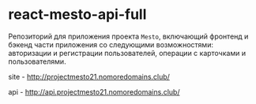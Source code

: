 # react-mesto-api-full
Репозиторий для приложения проекта `Mesto`, включающий фронтенд и бэкенд части приложения со следующими возможностями: авторизации и регистрации пользователей, операции с карточками и пользователями. 

site - http://projectmesto21.nomoredomains.club/

api - http://api.projectmesto21.nomoredomains.club/
